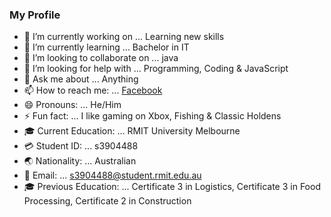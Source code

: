 ### My Profile

- 🔭 I’m currently working on ... Learning new skills
- 🌱 I’m currently learning ... Bachelor in IT
- 👯 I’m looking to collaborate on ... java
- 🤔 I’m looking for help with ... Programming, Coding & JavaScript
- 💬 Ask me about ... Anything
- 📫 How to reach me: ...  [Facebook](https://www.facebook.com/Shad0wMan13)
- 😄 Pronouns: ... He/Him
- ⚡ Fun fact: ... I like gaming on Xbox, Fishing & Classic Holdens
- 🎓 Current Education: ... RMIT University Melbourne
- 💳 Student ID: ... s3904488
- 🌏 Nationality: ... Australian
- 📧 Email: ... s3904488@student.rmit.edu.au
- 🎓 Previous Education: ... Certificate 3 in Logistics, Certificate 3 in Food Processing, Certificate 2 in Construction
